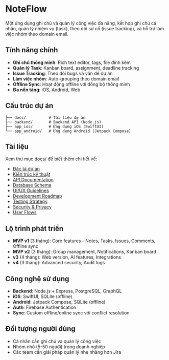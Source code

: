 # NoteFlow

Một ứng dụng ghi chú và quản lý công việc đa năng, kết hợp ghi chú cá nhân, quản lý nhiệm vụ (task), theo dõi sự cố (issue tracking), và hỗ trợ làm việc nhóm theo domain email.

## Tính năng chính

- **Ghi chú thông minh**: Rich text editor, tags, file đính kèm
- **Quản lý Task**: Kanban board, assignment, deadline tracking
- **Issue Tracking**: Theo dõi bugs và vấn đề dự án
- **Làm việc nhóm**: Auto-grouping theo domain email
- **Offline Sync**: Hoạt động offline với đồng bộ thông minh
- **Đa nền tảng**: iOS, Android, Web

## Cấu trúc dự án

```
├── docs/          # Tài liệu dự án
├── backend/       # Backend API (Node.js)
├── app_ios/       # Ứng dụng iOS (SwiftUI)
└── app_android/   # Ứng dụng Android (Jetpack Compose)
```

## Tài liệu

Xem thư mục [docs/](./docs/) để biết thêm chi tiết về:
- [Đặc tả dự án](./docs/NoteFlow.md)
- [Kiến trúc kỹ thuật](./docs/technical-architecture.md)
- [API Documentation](./docs/api-documentation.md)
- [Database Schema](./docs/database-schema.md)
- [UI/UX Guidelines](./docs/ui-ux-guidelines.md)
- [Development Roadmap](./docs/development-roadmap.md)
- [Testing Strategy](./docs/testing-strategy.md)
- [Security & Privacy](./docs/security-privacy.md)
- [User Flows](./docs/user-flows.md)

## Lộ trình phát triển

- **MVP v1** (3 tháng): Core features - Notes, Tasks, Issues, Comments, Offline sync
- **MVP v2** (3 tháng): Group management, Notifications, Kanban board
- **v3** (4 tháng): Web version, AI features, Integrations
- **v4** (3 tháng): Advanced security, Audit logs

## Công nghệ sử dụng

- **Backend**: Node.js + Express, PostgreSQL, GraphQL
- **iOS**: SwiftUI, SQLite (offline)
- **Android**: Jetpack Compose, SQLite (offline)  
- **Auth**: Firebase Authentication
- **Sync**: Custom offline/online sync với conflict resolution

## Đối tượng người dùng

- Cá nhân cần ghi chú và quản lý công việc
- Nhóm nhỏ (5-50 người) trong doanh nghiệp
- Các team cần giải pháp quản lý nhẹ nhàng hơn Jira